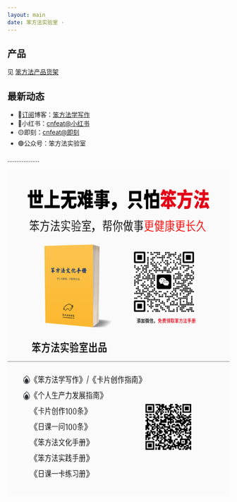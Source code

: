 ```yaml
---
layout: main
date: 笨方法实验室 ·
---
```


## 产品

见 [笨方法产品货架](https://www.yuque.com/hardwaylab/zzybgv)

## 最新动态

- 🚀[订阅](feed.xml)博客：[笨方法学写作](https://www.cnfeat.com/)
- 🎯小红书：[cnfeat@小红书](https://www.xiaohongshu.com/user/profile/5f114dd500000000010071a0) 
- 🟡即刻：[cnfeat@即刻](https://okjk.co/hefS9p)
- 🟢公众号：笨方法实验室

………………

![image](images/sub.png)






